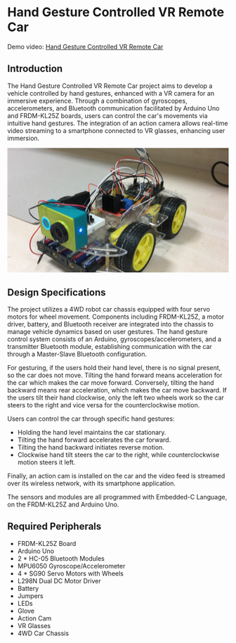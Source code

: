 # Hand Gesture Controlled VR Remote Car

Demo video: 
[Hand Gesture Controlled VR Remote Car](https://youtube.com/shorts/HPI0GBkq9cU?si=BJlQORSSjnq1my4r)

## Introduction
The Hand Gesture Controlled VR Remote Car project aims to develop a vehicle controlled by hand gestures, enhanced with a VR camera for an immersive experience. Through a combination of gyroscopes, accelerometers, and Bluetooth communication facilitated by Arduino Uno and FRDM-KL25Z boards, users can control the car's movements via intuitive hand gestures. The integration of an action camera allows real-time video streaming to a smartphone connected to VR glasses, enhancing user immersion.

![Photo](KTUW6560.jpg)

## Design Specifications
The project utilizes a 4WD robot car chassis equipped with four servo motors for wheel movement. Components including FRDM-KL25Z, a motor driver, battery, and Bluetooth receiver are integrated into the chassis to manage vehicle dynamics based on user gestures. The hand gesture control system consists of an Arduino, gyroscopes/accelerometers, and a transmitter Bluetooth module, establishing communication with the car through a Master-Slave Bluetooth configuration.

For gesturing, if the users hold their hand level, there is no signal present, so the car does not move. Tilting the hand forward means acceleration for the car which makes the car move forward. Conversely, tilting the hand backward means rear acceleration, which makes the car move backward. If the users tilt their hand clockwise, only the left two wheels work so the car steers to the right and vice versa for the counterclockwise motion. 

Users can control the car through specific hand gestures:
* Holding the hand level maintains the car stationary.
* Tilting the hand forward accelerates the car forward.
* Tilting the hand backward initiates reverse motion.
* Clockwise hand tilt steers the car to the right, while counterclockwise motion steers it left.

Finally, an action cam is installed on the car and the video feed is streamed over its wireless network, with its smartphone application. 

The sensors and modules are all programmed with Embedded-C Language, on the FRDM-KL25Z and Arduino Uno. 

## Required Peripherals
*	FRDM-KL25Z Board 
*	Arduino Uno
*	2 * HC-05 Bluetooth Modules
*	MPU6050 Gyroscope/Accelerometer
*	4 * SG90 Servo Motors with Wheels
*	L298N Dual DC Motor Driver
*	Battery
*	Jumpers
*	LEDs
*	Glove
*	Action Cam
*	VR Glasses
*	4WD Car Chassis 
